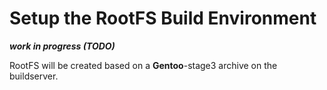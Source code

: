 # Setup the RootFS Build Environment
***work in progress (TODO)***

RootFS will be created based on a **Gentoo**-stage3 archive on the
buildserver.

